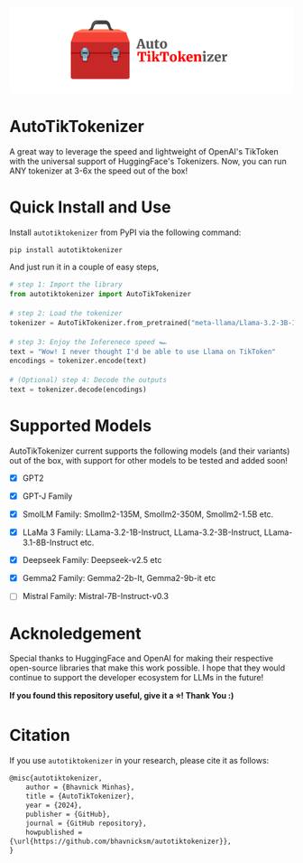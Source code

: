 ![AutoTikTokenizer Logo](./assets/AutoTikTokenizer%20Logo.png)
# AutoTikTokenizer

A great way to leverage the speed and lightweight of OpenAI's TikToken with the universal support of HuggingFace's Tokenizers. Now, you can run ANY tokenizer at 3-6x the speed out of the box!

# Quick Install and Use

Install `autotiktokenizer` from PyPI via the following command:

```bash
pip install autotiktokenizer
```

And just run it in a couple of easy steps,

```python
# step 1: Import the library
from autotiktokenizer import AutoTikTokenizer

# step 2: Load the tokenizer
tokenizer = AutoTikTokenizer.from_pretrained("meta-llama/Llama-3.2-3B-Instruct")

# step 3: Enjoy the Inferenece speed 🏎️
text = "Wow! I never thought I'd be able to use Llama on TikToken"
encodings = tokenizer.encode(text)

# (Optional) step 4: Decode the outputs
text = tokenizer.decode(encodings)
```

# Supported Models

AutoTikTokenizer current supports the following models (and their variants) out of the box, with support for other models to be tested and added soon!

- [x] GPT2
- [x] GPT-J Family
- [x] SmolLM Family: Smollm2-135M, Smollm2-350M, Smollm2-1.5B etc.
- [x] LLaMa 3 Family: LLama-3.2-1B-Instruct, LLama-3.2-3B-Instruct, LLama-3.1-8B-Instruct etc.
- [x] Deepseek Family: Deepseek-v2.5 etc 
- [x] Gemma2 Family: Gemma2-2b-It, Gemma2-9b-it etc
- [ ] Mistral Family: Mistral-7B-Instruct-v0.3 


# Acknoledgement

Special thanks to HuggingFace and OpenAI for making their respective open-source libraries that make this work possible. I hope that they would continue to support the developer ecosystem for LLMs in the future! 

**If you found this repository useful, give it a ⭐️! Thank You :)**

# Citation

If you use `autotiktokenizer` in your research, please cite it as follows:

```
@misc{autotiktokenizer,
    author = {Bhavnick Minhas},
    title = {AutoTikTokenizer},
    year = {2024},
    publisher = {GitHub},
    journal = {GitHub repository},
    howpublished = {\url{https://github.com/bhavnicksm/autotiktokenizer}},
}
```
